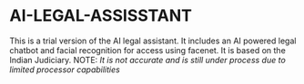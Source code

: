 # AI-LEGAL-ASSISSTANT
This is a trial version of the AI legal assistant. It includes an AI powered legal chatbot and facial recognition for access using facenet. It is based on the Indian Judiciary. NOTE: *It is not accurate and is still under process due to limited processor capabilities*
